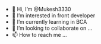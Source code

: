 - 👋 Hi, I’m @Mukesh3330
- 👀 I’m interested in front developer 
- 🌱 I’m currently learning in BCA
- 💞️ I’m looking to collaborate on ...
- 📫 How to reach me ...

<!---
Mukesh3330/Mukesh3330 is a ✨ special ✨ repository because its `README.md` (this file) appears on your GitHub profile.
You can click the Preview link to take a look at your changes.
--->
